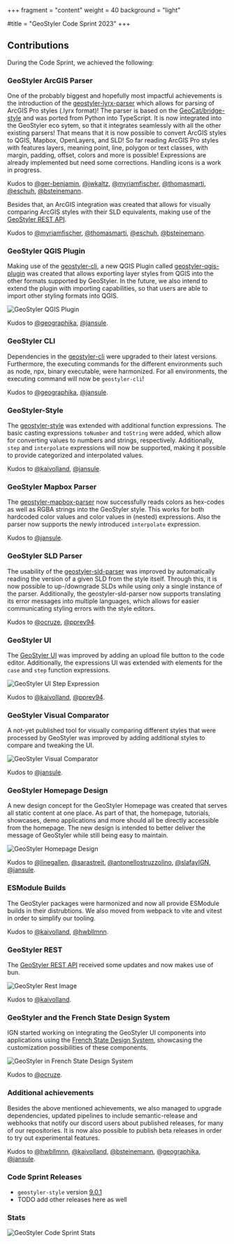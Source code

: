 +++
fragment = "content"
weight = 40
background = "light"

#title = "GeoStyler Code Sprint 2023"
+++

## Contributions

During the Code Sprint, we achieved the following:

### GeoStyler ArcGIS Parser

One of the probably biggest and hopefully most impactful achievements is the
introduction of the [geostyler-lyrx-parser](https://github.com/geostyler/geostyler-lyrx-parser) which allows
for parsing of ArcGIS Pro styles (.lyrx format)! The parser is based on the [GeoCat/bridge-style](https://github.com/GeoCat/bridge-style)
and was ported from Python into TypeScript. It is now integrated into the GeoStyler eco sytem, so that it integrates seamlessly with all the other existing parsers! That means that it is now possible to convert
ArcGIS styles to QGIS, Mapbox, OpenLayers, and SLD! So far reading ArcGIS Pro styles with
features layers, meaning point, line, polygon or text classes, with margin, padding, offset, colors and more is possible! Expressions are already implemented but need some corrections. Handling icons is a work in progress.

Kudos to 
[@ger-benjamin](https://github.com/ger-benjamin),
[@jwkaltz](https://github.com/jwkaltz),
[@myriamfischer](https://github.com/myriamfischer),
[@thomasmarti](https://github.com/thomasmarti),
[@eschuh](https://github.com/eschuh),
[@bsteinemann](https://github.com/bsteinemann).

Besides that, an ArcGIS integration was created that allows for visually comparing ArcGIS styles with their SLD equivalents,
making use of the [GeoStyler REST API](https://github.com/geostyler/geostyler-rest).

Kudos to 
[@myriamfischer](https://github.com/myriamfischer),
[@thomasmarti](https://github.com/thomasmarti),
[@eschuh](https://github.com/eschuh),
[@bsteinemann](https://github.com/bsteinemann).

### GeoStyler QGIS Plugin

Making use of the [geostyler-cli](https://github.com/geostyler/geostyler-cli),
a new QGIS Plugin called [geostyler-qgis-plugin](https://github.com/geostyler/geostyler-qgis-plugin)
was created that allows exporting layer styles from QGIS into the other formats supported by GeoStyler. In the future, we also intend
to extend the plugin with importing capabilities, so that users are able to import other styling formats into QGIS.

![GeoStyler QGIS Plugin](/images/geostyler-codesprint-2024-qgis-plugin.png)

Kudos to
[@geographika](https://github.com/geographika),
[@jansule](https://github.com/jansule).

### GeoStyler CLI

Dependencies in the [geostyler-cli](https://github.com/geostyler/geostyler-cli) were upgraded to their latest versions. Furthermore,
the executing commands for the different environments such as node, npx, binary executable, were harmonized. For all environments,
the executing command will now be `geostyler-cli`!

Kudos to
[@geographika](https://github.com/geographika),
[@jansule](https://github.com/jansule).

### GeoStyler-Style

The [geostyler-style](https://github.com/geostyler/geostyler-style) was extended with additional function expressions.
The basic casting expressions `toNumber` and `toString` were added, which allow for converting values to numbers and
strings, respectively. Additionally, `step` and `interpolate` expressions will now be supported, making it possible
to provide categorized and interpolated values.

Kudos to
[@kaivolland](https://github.com/kaivolland),
[@jansule](https://github.com/jansule).

### GeoStyler Mapbox Parser

The [geostyler-mapbox-parser](https://github.com/geostyler/geostyler-mapbox-parser) now successfully reads colors as hex-codes
as well as RGBA strings into the GeoStyler style. This works for both hardcoded color values and color values in (nested) expressions.
Also the parser now supports the newly introduced `interpolate` expression.

Kudos to
[@jansule](https://github.com/jansule).

### GeoStyler SLD Parser

The usability of the [geostyler-sld-parser](https://github.com/geostyler/geostyler-sld-parser) was improved by automatically reading
the version of a given SLD from the style itself. Through this, it is now possible to up-/downgrade SLDs while using only a
single instance of the parser. Additionally, the geostyler-sld-parser now supports translating its error messages into multiple languages,
which allows for easier communicating styling errors with the style editors.

Kudos to
[@ocruze](https://github.com/ocruze),
[@pprev94](https://github.com/pprev94).

### GeoStyler UI

The [GeoStyler UI](https://github.com/geostyler/geostyler) was improved by adding an upload file button to the code editor.
Additionally, the expressions UI was extended with elements for the `case` and `step` function expressions.

![GeoStyler UI Step Expression](/images/geostyler-codesprint-2024-expression-step.png)

Kudos to
[@kaivolland](https://github.com/kaivolland),
[@pprev94](https://github.com/pprev94).

### GeoStyler Visual Comparator

A not-yet published tool for visually comparing different styles that were processed by GeoStyler was improved by adding
additional styles to compare and tweaking the UI.

![GeoStyler Visual Comparator](/images/geostyler-codesprint-2024-comparator.png)

Kudos to 
[@jansule](https://github.com/jansule).

### GeoStyler Homepage Design

A new design concept for the GeoStyler Homepage was created that serves all static content at one place. As part of that,
the homepage, tutorials, showcases, demo applications and more should all be directly accessible from
the homepage. The new design is intended to better deliver the message of GeoStyler while still being easy to maintain.

![GeoStyler Homepage Design](/images/geostyler-codesprint-2024-design.png)

Kudos to
[@linegallen](https://github.com/linegallen),
[@sarastreit](https://github.com/saraStreit),
[@antonellostruzzolino](https://github.com/antonellostruzzolino),
[@slafayIGN](https://github.com/slafayIGN),
[@jansule](https://github.com/jansule).

### ESModule Builds

The GeoStyler packages were harmonized and now all provide ESModule builds in their distrubtions. We also moved from
webpack to vite and vitest in order to simplify our tooling.

Kudos to
[@kaivolland](https://github.com/kaivolland),
[@hwbllmnn](https://github.com/hwbllmnn).

### GeoStyler REST

The [GeoStyler REST API](https://github.com/geostyler/geostyler-rest) received some updates and now makes use
of bun.

![GeoStyler Rest Image](/images/geostyler-codesprint-2024-rest.png)

Kudos to
[@kaivolland](https://github.com/kaivolland).

### GeoStyler and the French State Design System

IGN started working on integrating the GeoStyler UI components into applications using the
[French State Design System](https://www.systeme-de-design.gouv.fr/),
showcasing the customization possibilities of these components.

![GeoStyler in French State Design System](/images/geostyler-codesprint-2024-ign-design.png)

Kudos to
[@ocruze](https://github.com/ocruze).

### Additional achievements

Besides the above mentioned achievements, we also managed to upgrade dependencies, updated pipelines to
include semantic-release and webhooks that notify our discord users about published releases,
for many of our repositories. It is now also possible to publish beta releases in order to try out
experimental features.

Kudos to
[@hwbllmnn](https://github.com/hwbllmnn),
[@kaivolland](https://github.com/kaivolland),
[@bsteinemann](https://github.com/bsteinemann),
[@geographika](https://github.com/geographika),
[@jansule](https://github.com/jansule).

### Code Sprint Releases

* `geostyler-style` version [9.0.1](https://github.com/geostyler/geostyler-style/releases/tag/v9.0.1)
* TODO add other releases here as well

### Stats

<img src="/images/geostyler-codesprint-2024-stats.png" alt="GeoStyler Code Sprint Stats" />
